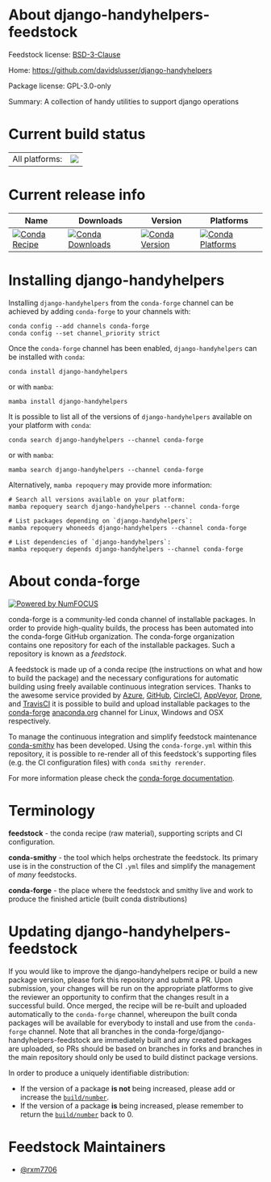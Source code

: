 About django-handyhelpers-feedstock
===================================

Feedstock license: [BSD-3-Clause](https://github.com/conda-forge/django-handyhelpers-feedstock/blob/main/LICENSE.txt)

Home: https://github.com/davidslusser/django-handyhelpers

Package license: GPL-3.0-only

Summary: A collection of handy utilities to support django operations

Current build status
====================


<table><tr><td>All platforms:</td>
    <td>
      <a href="https://dev.azure.com/conda-forge/feedstock-builds/_build/latest?definitionId=21124&branchName=main">
        <img src="https://dev.azure.com/conda-forge/feedstock-builds/_apis/build/status/django-handyhelpers-feedstock?branchName=main">
      </a>
    </td>
  </tr>
</table>

Current release info
====================

| Name | Downloads | Version | Platforms |
| --- | --- | --- | --- |
| [![Conda Recipe](https://img.shields.io/badge/recipe-django--handyhelpers-green.svg)](https://anaconda.org/conda-forge/django-handyhelpers) | [![Conda Downloads](https://img.shields.io/conda/dn/conda-forge/django-handyhelpers.svg)](https://anaconda.org/conda-forge/django-handyhelpers) | [![Conda Version](https://img.shields.io/conda/vn/conda-forge/django-handyhelpers.svg)](https://anaconda.org/conda-forge/django-handyhelpers) | [![Conda Platforms](https://img.shields.io/conda/pn/conda-forge/django-handyhelpers.svg)](https://anaconda.org/conda-forge/django-handyhelpers) |

Installing django-handyhelpers
==============================

Installing `django-handyhelpers` from the `conda-forge` channel can be achieved by adding `conda-forge` to your channels with:

```
conda config --add channels conda-forge
conda config --set channel_priority strict
```

Once the `conda-forge` channel has been enabled, `django-handyhelpers` can be installed with `conda`:

```
conda install django-handyhelpers
```

or with `mamba`:

```
mamba install django-handyhelpers
```

It is possible to list all of the versions of `django-handyhelpers` available on your platform with `conda`:

```
conda search django-handyhelpers --channel conda-forge
```

or with `mamba`:

```
mamba search django-handyhelpers --channel conda-forge
```

Alternatively, `mamba repoquery` may provide more information:

```
# Search all versions available on your platform:
mamba repoquery search django-handyhelpers --channel conda-forge

# List packages depending on `django-handyhelpers`:
mamba repoquery whoneeds django-handyhelpers --channel conda-forge

# List dependencies of `django-handyhelpers`:
mamba repoquery depends django-handyhelpers --channel conda-forge
```


About conda-forge
=================

[![Powered by
NumFOCUS](https://img.shields.io/badge/powered%20by-NumFOCUS-orange.svg?style=flat&colorA=E1523D&colorB=007D8A)](https://numfocus.org)

conda-forge is a community-led conda channel of installable packages.
In order to provide high-quality builds, the process has been automated into the
conda-forge GitHub organization. The conda-forge organization contains one repository
for each of the installable packages. Such a repository is known as a *feedstock*.

A feedstock is made up of a conda recipe (the instructions on what and how to build
the package) and the necessary configurations for automatic building using freely
available continuous integration services. Thanks to the awesome service provided by
[Azure](https://azure.microsoft.com/en-us/services/devops/), [GitHub](https://github.com/),
[CircleCI](https://circleci.com/), [AppVeyor](https://www.appveyor.com/),
[Drone](https://cloud.drone.io/welcome), and [TravisCI](https://travis-ci.com/)
it is possible to build and upload installable packages to the
[conda-forge](https://anaconda.org/conda-forge) [anaconda.org](https://anaconda.org/)
channel for Linux, Windows and OSX respectively.

To manage the continuous integration and simplify feedstock maintenance
[conda-smithy](https://github.com/conda-forge/conda-smithy) has been developed.
Using the ``conda-forge.yml`` within this repository, it is possible to re-render all of
this feedstock's supporting files (e.g. the CI configuration files) with ``conda smithy rerender``.

For more information please check the [conda-forge documentation](https://conda-forge.org/docs/).

Terminology
===========

**feedstock** - the conda recipe (raw material), supporting scripts and CI configuration.

**conda-smithy** - the tool which helps orchestrate the feedstock.
                   Its primary use is in the construction of the CI ``.yml`` files
                   and simplify the management of *many* feedstocks.

**conda-forge** - the place where the feedstock and smithy live and work to
                  produce the finished article (built conda distributions)


Updating django-handyhelpers-feedstock
======================================

If you would like to improve the django-handyhelpers recipe or build a new
package version, please fork this repository and submit a PR. Upon submission,
your changes will be run on the appropriate platforms to give the reviewer an
opportunity to confirm that the changes result in a successful build. Once
merged, the recipe will be re-built and uploaded automatically to the
`conda-forge` channel, whereupon the built conda packages will be available for
everybody to install and use from the `conda-forge` channel.
Note that all branches in the conda-forge/django-handyhelpers-feedstock are
immediately built and any created packages are uploaded, so PRs should be based
on branches in forks and branches in the main repository should only be used to
build distinct package versions.

In order to produce a uniquely identifiable distribution:
 * If the version of a package **is not** being increased, please add or increase
   the [``build/number``](https://docs.conda.io/projects/conda-build/en/latest/resources/define-metadata.html#build-number-and-string).
 * If the version of a package **is** being increased, please remember to return
   the [``build/number``](https://docs.conda.io/projects/conda-build/en/latest/resources/define-metadata.html#build-number-and-string)
   back to 0.

Feedstock Maintainers
=====================

* [@rxm7706](https://github.com/rxm7706/)

